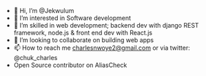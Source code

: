 - 👋 Hi, I’m @Jekwulum
- 👀 I’m interested in Software development
- 🌱 I’m skilled in web development; 
        backend dev with django REST framework, node.js & front end dev with React.js
- 💞️ I’m looking to collaborate on building web apps
- 📫 How to reach me charlesnwoye2@gmail.com or via twitter: @chuk_charles
- Open Source contributor on AliasCheck

<!---
Jekwulum/Jekwulum is a ✨ special ✨ repository because its `README.md` (this file) appears on your GitHub profile.
You can click the Preview link to take a look at your changes.
--->
